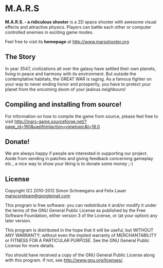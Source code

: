 M.A.R.S
======

**M.A.R.S. - a ridiculous shooter** is a 2D space shooter with awesome visual effects and attractive physics. Players can battle each other or computer controlled enemies in exciting game modes. 

Feel free to visit its **homepage** at http://www.marsshooter.org

## The Story
In year 3547, civilizations all over the galaxy have settled their own planets, living in peace and harmony with its environment. But outside the contemplative habitats, the GREAT WAR is raging. As a famous fighter on your way to never ending honor and prosperity, you have to protect your planet from the oncoming doom of your jealous neighbours!

## Compiling and installing from source!
For information on how to compile the game from source, please feel free to visit http://mars-game.sourceforge.net/?page_id=160&vasthtmlaction=viewtopic&t=18.0

## Donate!
We are always happy if people are interested in supporting our project. Aside from sending in patches and giving feedback concerning gameplay etc., a nice way to show your liking is to donate some money ;-)

## License

Copyright (C) 2010-2012 Simon Schneegans and Felix Lauer <marscoreteam@googlemail.com>

This program is free software: you can redistribute it and/or modify it under the terms of the GNU General Public License as published by the Free Software Foundation, either version 3 of the License, or (at your option) any later version.

This program is distributed in the hope that it will be useful, but WITHOUT ANY WARRANTY; without even the implied warranty of MERCHANTABILITY or FITNESS FOR A PARTICULAR PURPOSE.  See the GNU General Public License for more details.

You should have received a copy of the GNU General Public License along with this program.  If not, see <http://www.gnu.org/licenses/>.

